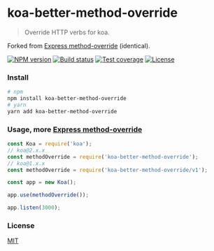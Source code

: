 # koa-better-method-override

> Override HTTP verbs for koa.

Forked from [Express method-override] (identical).

[![NPM version][npm-img]][npm-url]
[![Build status][travis-img]][travis-url]
[![Test coverage][coveralls-img]][coveralls-url]
[![License][license-img]][license-url]

### Install

```bash
# npm
npm install koa-better-method-override
# yarn
yarn add koa-better-method-override
```

### Usage, more [Express method-override]

```js
const Koa = require('koa');
// koa@2.x.x
const methodOverride = require('koa-better-method-override');
// koa@1.x.x
const methodOverride = require('koa-better-method-override/v1');

const app = new Koa();

app.use(methodOverride());

app.listen(3000);
```

### License

[MIT](LICENSE)


[Express method-override]: https://github.com/expressjs/method-override

[npm-img]: https://img.shields.io/npm/v/koa-better-method-override.svg?style=flat-square
[npm-url]: https://npmjs.org/package/koa-better-method-override
[travis-img]: https://img.shields.io/travis/koa-modules/methodoverride.svg?style=flat-square
[travis-url]: https://travis-ci.org/koa-modules/methodoverride
[coveralls-img]: https://img.shields.io/coveralls/koa-modules/methodoverride.svg?style=flat-square
[coveralls-url]: https://coveralls.io/r/koa-modules/methodoverride?branch=master
[license-img]: https://img.shields.io/badge/license-MIT-green.svg?style=flat-square
[license-url]: https://github.com/3imed-jaberi/koa-better-method-override/blob/master/LICENSE
